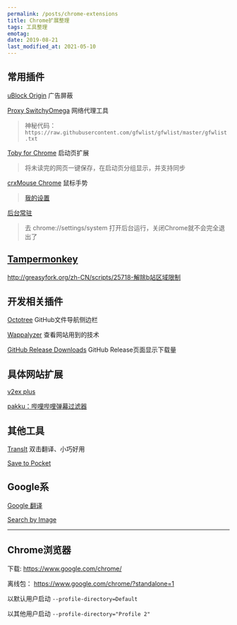 ```yaml
---
permalink: /posts/chrome-extensions
title: Chrome扩展整理
tags: 工具整理
emotag: 
date: 2019-08-21
last_modified_at: 2021-05-10
---
```


## 常用插件

[uBlock Origin](https://chrome.google.com/webstore/detail/ublock-origin/cjpalhdlnbpafiamejdnhcphjbkeiagm) 广告屏蔽

[Proxy SwitchyOmega](https://chrome.google.com/webstore/detail/proxy-switchyomega/padekgcemlokbadohgkifijomclgjgif) 网络代理工具

> 神秘代码：`https://raw.githubusercontent.com/gfwlist/gfwlist/master/gfwlist.txt`

[Toby for Chrome](https://chrome.google.com/webstore/detail/toby-for-chrome/hddnkoipeenegfoeaoibdmnaalmgkpip) 启动页扩展

> 将未读完的网页一键保存，在启动页分组显示，并支持同步

[crxMouse Chrome](https://chrome.google.com/webstore/detail/crxmouse-chrome-gestures/jlgkpaicikihijadgifklkbpdajbkhjo) 鼠标手势

> [我的设置](/uploads/chrome.crxMouse.Gestures.json)

[后台常驻](https://chrome.google.com/webstore/detail/%E5%90%8E%E5%8F%B0%E5%B8%B8%E9%A9%BB/mhbibamplfmiaglgnombmmlmcpbocfag)

> 去 chrome://settings/system 打开后台运行，关闭Chrome就不会完全退出了

## [Tampermonkey](https://chrome.google.com/webstore/detail/tampermonkey/dhdgffkkebhmkfjojejmpbldmpobfkfo)

<http://greasyfork.org/zh-CN/scripts/25718-解除b站区域限制>

## 开发相关插件

[Octotree](https://chrome.google.com/webstore/detail/octotree/bkhaagjahfmjljalopjnoealnfndnagc) GitHub文件导航侧边栏

[Wappalyzer](https://chrome.google.com/webstore/detail/wappalyzer/gppongmhjkpfnbhagpmjfkannfbllamg) 查看网站用到的技术

[GitHub Release Downloads](https://chrome.google.com/webstore/detail/github-release-downloads/ncgomhdgmkicjeclohgokhciihpfdlhi) GitHub Release页面显示下载量

## 具体网站扩展

[v2ex plus](https://chrome.google.com/webstore/detail/v2ex-plus/daeclijmnojoemooblcbfeeceopnkolo)

[pakku：哔哩哔哩弹幕过滤器](https://chrome.google.com/webstore/detail/pakku：哔哩哔哩弹幕过滤器/jklfcpboamajpiikgkbjcnnnnooefbhh)

## 其他工具

[TransIt](https://chrome.google.com/webstore/detail/transit/pfjipfdmbpbkcadkdpmacdcefoohagdc) 双击翻译、小巧好用

[Save to Pocket](https://chrome.google.com/webstore/detail/save-to-pocket/niloccemoadcdkdjlinkgdfekeahmflj)

## Google系

[Google 翻译](https://chrome.google.com/webstore/detail/google-translate/aapbdbdomjkkjkaonfhkkikfgjllcleb)

[Search by Image](https://chrome.google.com/webstore/detail/search-by-image-by-google/dajedkncpodkggklbegccjpmnglmnflm)

---

## Chrome浏览器

下载: <https://www.google.com/chrome/>

离线包： <https://www.google.com/chrome/?standalone=1>

以默认用户启动 `--profile-directory=Default`

以其他用户启动 `--profile-directory="Profile 2"`
